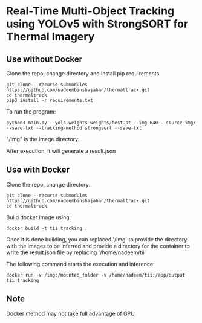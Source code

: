 # Real-Time Multi-Object Tracking using YOLOv5 with StrongSORT for Thermal Imagery

## Use without Docker
Clone the repo, change directory and install pip requirements
```
git clone --recurse-submodules https://github.com/nadeembinshajahan/thermaltrack.git
cd thermaltrack
pip3 install -r requirements.txt
```

To run the program:
```
python3 main.py --yolo-weights weights/best.pt --img 640 --source img/ --save-txt --tracking-method strongsort --save-txt
```
"/img" is the image directory.

After execution, it will generate a result.json

## Use with Docker
Clone the repo, change directory:

```
git clone --recurse-submodules https://github.com/nadeembinshajahan/thermaltrack.git
cd thermaltrack
```

Build docker image using:

```
docker build -t tii_tracking .
```

Once it is done building, you can replaced '/img' to provide the directory with the images to be inferred and provide a directory for the container to write the result.json file by replacing '/home/nadeem/tii' 

The following command starts the execution and inference:


```
docker run -v /img:/mounted_folder -v /home/nadeem/tii:/app/output tii_tracking
```

## Note

Docker method may not take full advantage of GPU. 
